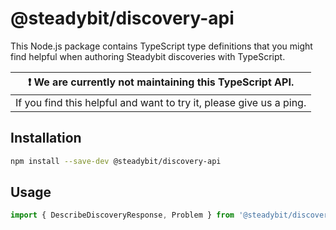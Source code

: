 # @steadybit/discovery-api

This Node.js package contains TypeScript type definitions that you might
find helpful when authoring Steadybit discoveries with TypeScript.

| :exclamation:  We are currently not maintaining this TypeScript API. |
|----------------------------------------------------------------------|
| If you find this helpful and want to try it, please give us a ping.  |

## Installation

```sh
npm install --save-dev @steadybit/discovery-api
```

## Usage

```typescript
import { DescribeDiscoveryResponse, Problem } from '@steadybit/discovery-api';
```